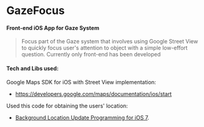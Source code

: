# GazeFocus

#### Front-end iOS App for Gaze System

>Focus part of the Gaze system that involves using Google Street View to quickly focus user's attention to object with a simple low-effort question. Currently only front-end has been developed

#### Tech and Libs used:

Google Maps SDK for iOS with Street View implementation:

* https://developers.google.com/maps/documentation/ios/start

Used this code for obtaining the users' location:

* [Background Location Update Programming for iOS 7](http://mobileoop.com/background-location-update-programming-for-ios-7 "Background Location Update Programming for iOS 7").
